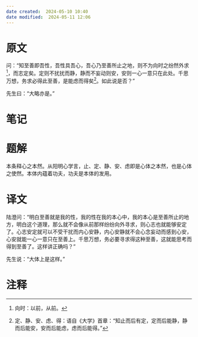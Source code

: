 ```yaml
---
date created:  2024-05-10 10:40
date modified:  2024-05-11 12:06
---
```

# 原文
问：“知至善即吾性，吾性具吾心，吾心乃至善所止之地，则不为向时之纷然外求[^1]，而志定矣。定则不扰扰而静，静而不妄动则安，安则一心一意只在此处。千思万想，务求必得此至善，是能虑而得矣[^2]。如此说是否？”

先生曰：“大略亦是。”
# 笔记

# 题解
本条释心之本然。从阳明心学言，止、定、静、安、虑即是心体之本然，也是心体之使然。本体内蕴着功夫，功夫是本体的发用。
# 译文
陆澄问：“明白至善就是我的性，我的性在我的本心中，我的本心是至善所止的地方，明白这个道理，那么就不会像从前那样纷纷向外寻求，则心志也就能够安定了。心志安定就可以不受干扰而内心安静，内心安静就不会心念妄动而感到心安，心安就能一心一意只在至善上。千思万想，务必要寻求得这种至善，这就能思考而得到至善了。这样讲正确吗？”

先生说：“大体上是这样。”
# 注释

[^1]: 向时：以前，从前。
[^2]: 定、静、安、虑、得：语自《大学》首章：“知止而后有定，定而后能静，静而后能安，安而后能虑，虑而后能得。”